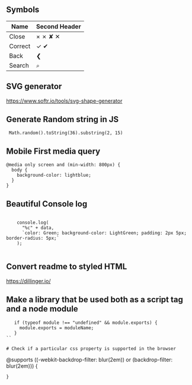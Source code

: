 ## Symbols

Name  | Second Header
------------- | -------------
Close  | × ✗ ✘ ✕
Correct  | ✓ ✔ 
Back | ❮
Search | ⌕

## SVG generator 

https://www.softr.io/tools/svg-shape-generator

## Generate Random string in JS

```
 Math.random().toString(36).substring(2, 15)

```
## Mobile First media query

```
@media only screen and (min-width: 800px) {
  body {
    background-color: lightblue;
  }
}

```

## Beautiful Console log
```
  
    console.log(
      "%c" + data,
      `color: Green; background-color: LightGreen; padding: 2px 5px; border-radius: 5px;`
    );
  

```

## Convert readme to styled HTML
https://dillinger.io/

## Make a library that be used both as a script tag and a node module

```
   if (typeof module !== "undefined" && module.exports) {
     module.exports = moduleName;
   }
``

# Check if a particular css property is supported in the browser

```
   @supports ((-webkit-backdrop-filter: blur(2em)) or (backdrop-filter: blur(2em))) {

    }
```
